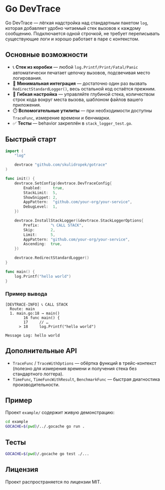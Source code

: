 # Go DevTrace

Go DevTrace — лёгкая надстройка над стандартным пакетом `log`, которая добавляет удобно читаемый стек вызовов к каждому сообщению. Подключается одной строчкой, не требует переписывать существующие логи и хорошо работает в паре с контекстом.

## Основные возможности

- 📞 **Стек из коробки** — любой `log.Printf/Print/Fatal/Panic` автоматически печатает цепочку вызовов, подсвечивая место логирования.
- 🔧 **Минимальная интеграция** — достаточно один раз вызвать `RedirectStandardLogger()`, весь остальной код остаётся прежним.
- 🧭 **Гибкая настройка** — управляйте глубиной стека, количеством строк кода вокруг места вызова, шаблоном файлов вашего приложения.
- ⏱️ **Вспомогательные утилиты** — при необходимости доступны `TraceFunc`, измерение времени и бенчмарки.
- ✅ **Тесты** — behavior закреплён в `stack_logger_test.go`.

## Быстрый старт

```go
import (
    "log"

    devtrace "github.com/skulidropek/gotrace"
)

func init() {
    devtrace.SetConfig(devtrace.DevTraceConfig{
        Enabled:     true,
        StackLimit:  5,
        ShowSnippet: 2,
        AppPattern:  "github.com/your-org/your-service",
        DebugLevel:  1,
    })

    devtrace.InstallStackLogger(&devtrace.StackLoggerOptions{
        Prefix:     "📞 CALL STACK",
        Skip:       2,
        Limit:      5,
        AppPattern: "github.com/your-org/your-service",
        Ascending:  true,
    })

    devtrace.RedirectStandardLogger()
}

func main() {
    log.Printf("hello world")
}
```

### Пример вывода

```
[DEVTRACE-INFO] 📞 CALL STACK
  Route: main
  1. main.go:18 → main()
        16 func main() {
        17     // …
      > 18     log.Printf("hello world")

Message Log: hello world
```

## Дополнительные API

- `TraceFunc` / `TraceWithOptions` — обёртка функций в трейс-контекст (полезно для измерения времени и получения стека без стандартного логгера).
- `TimeFunc`, `TimeFuncWithResult`, `BenchmarkFunc` — быстрая диагностика производительности.

## Пример

Проект `example/` содержит живую демонстрацию:

```bash
cd example
GOCACHE=$(pwd)/../.gocache go run .
```

## Тесты

```bash
GOCACHE=$(pwd)/.gocache go test ./...
```

## Лицензия

Проект распространяется по лицензии MIT.
